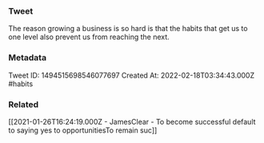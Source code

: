 ### Tweet
The reason growing a business is so hard is that the habits that get us to one level also prevent us from reaching the next.

### Metadata
Tweet ID: 1494515698546077697
Created At: 2022-02-18T03:34:43.000Z
#habits 

### Related
[[2021-01-26T16:24:19.000Z - JamesClear - To become successful default to saying yes to opportunitiesTo remain suc]]

